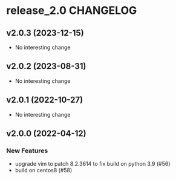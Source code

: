 # release_2.0 CHANGELOG

## v2.0.3 (2023-12-15)

- No interesting change

## v2.0.2 (2023-08-31)

- No interesting change

## v2.0.1 (2022-10-27)

- No interesting change

## v2.0.0 (2022-04-12)

### New Features

- upgrade vim to patch 8.2.3614 to fix build on python 3.9 (#56)
- build on centos8 (#58)



